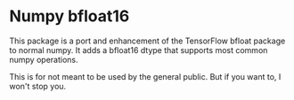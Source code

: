 # Numpy bfloat16

This package is a port and enhancement of the TensorFlow bfloat package to normal numpy. It adds a bfloat16 dtype that supports most common numpy operations.

This is for not meant to be used by the general public. But if you want to, I won't stop you.
